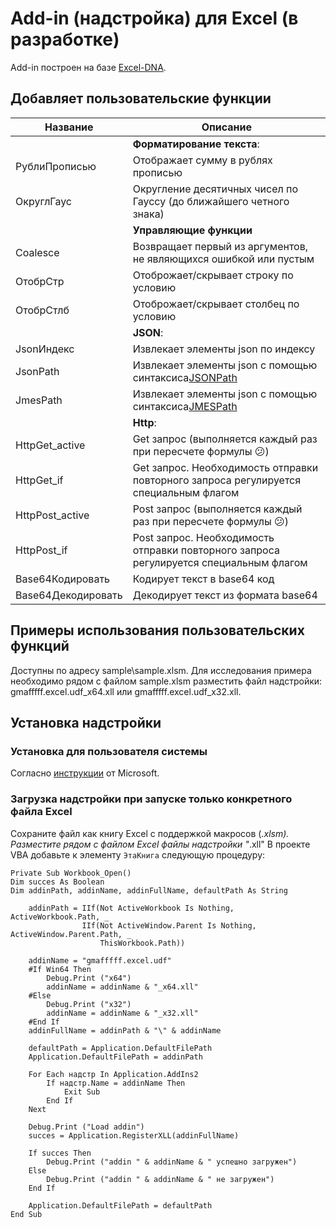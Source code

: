 # Add-in (надстройка) для Excel (в разработке)

Add-in построен на базе [Excel-DNA](https://excel-dna.net).

## Добавляет пользовательские функции

| Название           | Описание                                                                                                                                     |
|--------------------|----------------------------------------------------------------------------------------------------------------------------------------------|
|                    | **Форматирование текста**:                                                                                                                   |
| РублиПрописью      | Отображает сумму в рублях прописью                                                                                                           |
| ОкруглГаус         | Округление десятичных чисел по Гауссу (до ближайшего четного знака)                                                                          |
|                    | **Управляющие функции**                                                                                                                      |
| Coalesce           | Возвращает первый из аргументов, не являющихся ошибкой или пустым                                                                            |
| ОтобрСтр           | Отоброжает/скрывает строку по условию                                                                                                        |
| ОтобрСтлб          | Отоброжает/скрывает столбец по условию                                                                                                       |
|                    | **JSON**:                                                                                                                                    |
| JsonИндекс         | Извлекает элементы json по индексу                                                                                                           |
| JsonPath           | Извлекает элементы json с помощью синтаксиса[JSONPath](https://danielaparker.github.io/JsonCons.Net/articles/JsonPath/JsonConsJsonPath.html) |
| JmesPath           | Извлекает элементы json с помощью синтаксиса[JMESPath](https://jmespath.org/specification.html)                                              |
|                    | **Http**:                                                                                                                                    |
| HttpGet_active     | Get запрос (выполняется каждый раз при пересчете формулы :confused:)                                                                         |
| HttpGet_if         | Get запрос. Необходимость отправки повторного запроса регулируется специальным флагом                                                        |
| HttpPost_active    | Post запрос (выполняется каждый раз при пересчете формулы :confused:)                                                                        |
| HttpPost_if        | Post запрос. Необходимость отправки повторного запроса регулируется специальным флагом                                                       |
| Base64Кодировать   | Кодирует текст в base64 код                                                                                                                  |
| Base64Декодировать | Декодирует текст из формата base64                                                                                                           |

## Примеры использования пользовательских функций

Доступны по адресу sample\sample.xlsm.
Для исследования примера необходимо рядом с файлом sample.xlsm разместить файл надстройки:
gmafffff.excel.udf_x64.xll или gmafffff.excel.udf_x32.xll.

## Установка надстройки

### Установка для пользователя системы

Согласно [инструкции](https://support.microsoft.com/ru-ru/office/добавление-и-удаление-надстроек-в-excel-0af570c4-5cf3-4fa9-9b88-403625a0b460)
от Microsoft.

### Загрузка надстройки при запуске только конкретного файла Excel

Сохраните файл как книгу Excel с поддержкой макросов (*.xlsm).
Разместите рядом с файлом Excel файлы надстройки "*.xll"
В проекте VBA добавьте к элементу `ЭтаКнига` следующую процедуру:

```
Private Sub Workbook_Open()
Dim succes As Boolean
Dim addinPath, addinName, addinFullName, defaultPath As String

    addinPath = IIf(Not ActiveWorkbook Is Nothing, ActiveWorkbook.Path, _
                IIf(Not ActiveWindow.Parent Is Nothing, ActiveWindow.Parent.Path, _
                    ThisWorkbook.Path))
      
    addinName = "gmafffff.excel.udf"
    #If Win64 Then
        Debug.Print ("x64")
        addinName = addinName & "_x64.xll"
    #Else
        Debug.Print ("x32")
        addinName = addinName & "_x32.xll"
    #End If
    addinFullName = addinPath & "\" & addinName
   
    defaultPath = Application.DefaultFilePath
    Application.DefaultFilePath = addinPath

    For Each надстр In Application.AddIns2
        If надстр.Name = addinName Then
            Exit Sub
        End If
    Next

    Debug.Print ("Load addin")
    succes = Application.RegisterXLL(addinFullName)

    If succes Then
        Debug.Print ("addin " & addinName & " успешно загружен")
    Else
        Debug.Print ("addin " & addinName & " не загружен")
    End If

    Application.DefaultFilePath = defaultPath
End Sub
```
